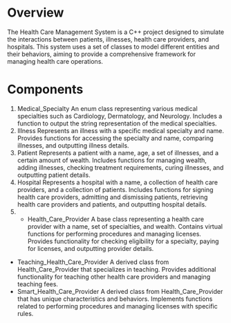 # Overview

The Health Care Management System is a C++ project designed to simulate the interactions between patients, illnesses, health care providers, and hospitals. This system uses a set of classes to model different entities and their behaviors, aiming to provide a comprehensive framework for managing health care operations.

# Components 


1. Medical_Specialty
An enum class representing various medical specialties such as Cardiology, Dermatology, and Neurology.
Includes a function to output the string representation of the medical specialties.
2. Illness
Represents an illness with a specific medical specialty and name.
Provides functions for accessing the specialty and name, comparing illnesses, and outputting illness details.
3. Patient
Represents a patient with a name, age, a set of illnesses, and a certain amount of wealth.
Includes functions for managing wealth, adding illnesses, checking treatment requirements, curing illnesses, and outputting patient details.
4. Hospital
Represents a hospital with a name, a collection of health care providers, and a collection of patients.
Includes functions for signing health care providers, admitting and dismissing patients, retrieving health care providers and patients, and outputting hospital details.
5. - Health_Care_Provider
A base class representing a health care provider with a name, set of specialties, and wealth.
Contains virtual functions for performing procedures and managing licenses.
Provides functionality for checking eligibility for a specialty, paying for licenses, and outputting provider details.
- Teaching_Health_Care_Provider
A derived class from Health_Care_Provider that specializes in teaching.
Provides additional functionality for teaching other health care providers and managing teaching fees.
- Smart_Health_Care_Provider
A derived class from Health_Care_Provider that has unique characteristics and behaviors.
Implements functions related to performing procedures and managing licenses with specific rules.
